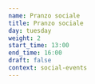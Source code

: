 ```yaml
---
name: Pranzo sociale
title: Pranzo sociale
day: tuesday
weight: 2
start_time: 13:00
end_time: 16:00
draft: false
context: social-events
---
```

